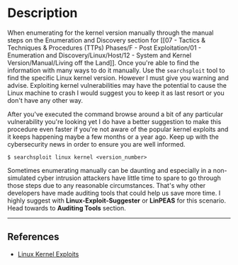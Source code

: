 # Description

When enumerating for the kernel version manually through the manual steps on the Enumeration and Discovery section for [[07 - Tactics & Techniques & Procedures (TTPs) Phases/F - Post Exploitation/01 - Enumeration and Discovery/Linux/Host/12 - System and Kernel Version/Manual/Living off the Land]]. Once you're able to find the information with many ways to do it manually. Use the `searchsploit` tool to find the specific Linux kernel version. However I must give you warning and advise. Exploiting kernel vulnerabilities may have the potential to cause the Linux machine to crash I would suggest you to keep it as last resort or you don't have any other way.

After you've executed the command browse around a bit of any particular vulnerability you're looking yet I do have a better suggestion to make this procedure even faster if you're not aware of the popular kernel exploits and it keeps happening maybe a few months or a year ago. Keep up with the cybersecurity news in order to ensure you are well informed.

```
$ searchsploit linux kernel <version_number>
```

Sometimes enumerating manually can be daunting and especially in a non-simulated cyber intrusion attackers have little time to spare to go through those steps due to any reasonable circumstances. That's why other developers have made auditing tools that could help us save more time. I highly suggest with **Linux-Exploit-Suggester** or **LinPEAS** for this scenario. Head towards to **Auditing Tools** section.

---
## References

- [Linux Kernel Exploits](https://github.com/SecWiki/linux-kernel-exploits)